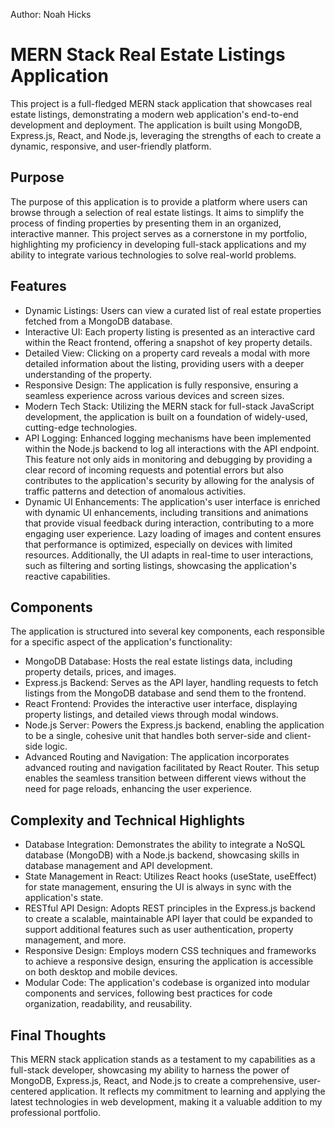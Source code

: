 Author: Noah Hicks

# MERN Stack Real Estate Listings Application
This project is a full-fledged MERN stack application that showcases real estate listings, demonstrating a modern web application's end-to-end development and deployment. The application is built using MongoDB, Express.js, React, and Node.js, leveraging the strengths of each to create a dynamic, responsive, and user-friendly platform.

## Purpose
The purpose of this application is to provide a platform where users can browse through a selection of real estate listings. It aims to simplify the process of finding properties by presenting them in an organized, interactive manner. This project serves as a cornerstone in my portfolio, highlighting my proficiency in developing full-stack applications and my ability to integrate various technologies to solve real-world problems.

## Features
- Dynamic Listings: Users can view a curated list of real estate properties fetched from a MongoDB database.
- Interactive UI: Each property listing is presented as an interactive card within the React frontend, offering a snapshot of key property details.
- Detailed View: Clicking on a property card reveals a modal with more detailed information about the listing, providing users with a deeper understanding of the property.
- Responsive Design: The application is fully responsive, ensuring a seamless experience across various devices and screen sizes.
- Modern Tech Stack: Utilizing the MERN stack for full-stack JavaScript development, the application is built on a foundation of widely-used, cutting-edge technologies.
- API Logging: Enhanced logging mechanisms have been implemented within the Node.js backend to log all interactions with the API endpoint. This feature not only aids in monitoring and debugging by providing a clear record of incoming requests and potential errors but also contributes to the application's security by allowing for the analysis of traffic patterns and detection of anomalous activities. 
- Dynamic UI Enhancements: The application's user interface is enriched with dynamic UI enhancements, including transitions and animations that provide visual feedback during interaction, contributing to a more engaging user experience. Lazy loading of images and content ensures that performance is optimized, especially on devices with limited resources. Additionally, the UI adapts in real-time to user interactions, such as filtering and sorting listings, showcasing the application's reactive capabilities.

## Components
The application is structured into several key components, each responsible for a specific aspect of the application's functionality:
- MongoDB Database: Hosts the real estate listings data, including property details, prices, and images.
- Express.js Backend: Serves as the API layer, handling requests to fetch listings from the MongoDB database and send them to the frontend.
- React Frontend: Provides the interactive user interface, displaying property listings, and detailed views through modal windows.
- Node.js Server: Powers the Express.js backend, enabling the application to be a single, cohesive unit that handles both server-side and client-side logic.
- Advanced Routing and Navigation: The application incorporates advanced routing and navigation facilitated by React Router. This setup enables the seamless transition between different views without the need for page reloads, enhancing the user experience. 

## Complexity and Technical Highlights
- Database Integration: Demonstrates the ability to integrate a NoSQL database (MongoDB) with a Node.js backend, showcasing skills in database management and API development.
- State Management in React: Utilizes React hooks (useState, useEffect) for state management, ensuring the UI is always in sync with the application's state.
- RESTful API Design: Adopts REST principles in the Express.js backend to create a scalable, maintainable API layer that could be expanded to support additional features such as user authentication, property management, and more.
- Responsive Design: Employs modern CSS techniques and frameworks to achieve a responsive design, ensuring the application is accessible on both desktop and mobile devices.
- Modular Code: The application's codebase is organized into modular components and services, following best practices for code organization, readability, and reusability.

## Final Thoughts
This MERN stack application stands as a testament to my capabilities as a full-stack developer, showcasing my ability to harness the power of MongoDB, Express.js, React, and Node.js to create a comprehensive, user-centered application. It reflects my commitment to learning and applying the latest technologies in web development, making it a valuable addition to my professional portfolio.